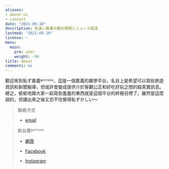 ```yaml
---
aliases:
- about-us
- contact
date: "2021-09-10"
description: 色違い嘉義の観光情報とニュース報道
lastmod: "2021-09-10"
license: ~
menu:
  main:
    pre: user
    weight: -90
title: About
comments: no
---
```


歡迎來到恥ず嘉義ᙚᴵᴺᵀᴬᴵᴷᴬ，這是一個嘉義的雜學平台。名目上是希望可以寫些旅遊資訊和新聞報導，但或許會變成提供介於客觀公正和好吃好玩之間的超真實訊息。總之，偷偷地跟大家一起寫些羞羞的東西就是這個平台的終極目標了。雖然是這麼說的，但講出來之後又忍不住覺得恥ずかしい～

> 聯絡方式
>
> -   [email](mailto:support@sintaika.com)

> 新台嘉ᙚᴵᴺᵀᴬᴵᴷᴬ
>
> -   [網頁](https://www.sintaika.com)
>
> -   [Facebook](https://www.facebook.com/sintaikaka/)
>
> -   [Instagram](https://www.instagram.com/sintaikaka/)
